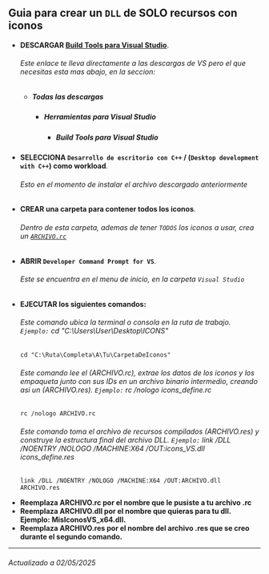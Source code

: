 ## Guia para crear un `DLL` de SOLO recursos con iconos
  - **DESCARGAR [Build Tools para Visual Studio](https://visualstudio.microsoft.com/es/downloads/)**.
    ###### Este enlace te lleva directamente a las descargas de VS pero el que necesitas esta mas abajo, en la seccion:
    - ##### Todas las descargas
      - ##### Herramientas para Visual Studio
        - ##### Build Tools para Visual Studio
  - **SELECCIONA `Desarrollo de escritorio con C++` / (`Desktop development with C++`) como workload**.
    ###### Esto en el momento de instalar el archivo descargado anteriormente
  - **CREAR una carpeta para contener todos los iconos**.
    ###### Dentro de esta carpeta, ademas de tener `TODOS` los iconos a usar, crea un [`ARCHIVO.rc`](https://github.com/OGMou/WindowsGEM/blob/main/icons/generate/ARCHIVO.rc)
  - **ABRIR `Developer Command Prompt for VS`**.
    ###### Este se encuentra en el menu de inicio, en la carpeta `Visual Studio`
  - **EJECUTAR los siguientes comandos:**
    ###### Este comando ubica la terminal o consola en la ruta de trabajo. `Ejemplo:` cd "C:\Users\User\Desktop\ICONS"
    ```
    cd "C:\Ruta\Completa\A\Tu\CarpetaDeIconos"
    ```
  	###### Este comando lee el (ARCHIVO.rc), extrae los datos de los iconos y los empaqueta junto con sus IDs en un archivo binario intermedio, creando asi un (ARCHIVO.res). `Ejemplo:` rc /nologo icons_define.rc
    ```
    rc /nologo ARCHIVO.rc
    ```
	  ###### Este comando toma el archivo de recursos compilados (ARCHIVO.res) y construye la estructura final del archivo DLL. `Ejemplo:` link /DLL /NOENTRY /NOLOGO /MACHINE:X64 /OUT:icons_VS.dll icons_define.res
    ```
    link /DLL /NOENTRY /NOLOGO /MACHINE:X64 /OUT:ARCHIVO.dll ARCHIVO.res
    ```
- **Reemplaza ARCHIVO.rc por el nombre que le pusiste a tu archivo .rc**
- **Reemplaza ARCHIVO.dll por el nombre que quieras para tu dll. Ejemplo: MisIconosVS_x64.dll.**
- **Reemplaza ARCHIVO.res por el nombre del archivo .res que se creo durante el segundo comando.**
---
###### Actualizado a 02/05/2025
